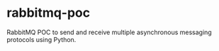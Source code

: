 # rabbitmq-poc
RabbitMQ POC to send and receive multiple asynchronous messaging protocols using Python.
